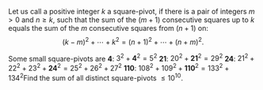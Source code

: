 Let us call a positive integer $k$ a square-pivot, if there is a pair of integers $m \gt 0$ and $n \ge k$, such that the sum of the $(m+1)$ consecutive squares up to $k$ equals the sum of the $m$ consecutive squares from $(n+1)$ on:
$$(k - m)^2 + \cdots + k^2 = (n + 1)^2 + \cdots + (n + m)^2.$$

Some small square-pivots are
$\mathbf 4$: $3^2 + \mathbf 4^2 = 5^2$
$\mathbf{21}$: $20^2 + \mathbf{21}^2 = 29^2$
$\mathbf{24}$: $21^2 + 22^2 + 23^2 + \mathbf{24}^2 = 25^2 + 26^2 + 27^2$
$\mathbf{110}$: $108^2 + 109^2 + \mathbf{110}^2 = 133^2 + 134^2$Find the sum of all distinct square-pivots $\le 10^{10}$.